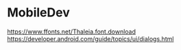 # MobileDev

https://www.ffonts.net/Thaleia.font.download
https://developer.android.com/guide/topics/ui/dialogs.html
